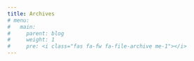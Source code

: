 ```yaml
---
title: Archives
# menu:
#   main:
#     parent: blog
#     weight: 1
#     pre: <i class="fas fa-fw fa-file-archive me-1"></i>
---
```

